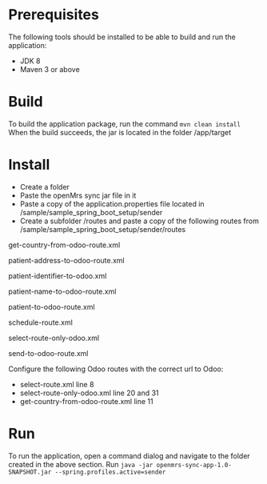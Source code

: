 # Prerequisites

The following tools should be installed to be able to build and run the application:

- JDK 8
- Maven 3 or above

# Build

To build the application package, run the command `mvn clean install`
When the build succeeds, the jar is located in the folder <project-root>/app/target

# Install

- Create a folder
- Paste the openMrs sync jar file in it
- Paste a copy of the application.properties file located in <project-root>/sample/sample_spring_boot_setup/sender
- Create a subfolder /routes and paste a copy of the following routes from <project-root>/sample/sample_spring_boot_setup/sender/routes

get-country-from-odoo-route.xml

patient-address-to-odoo-route.xml

patient-identifier-to-odoo.xml

patient-name-to-odoo-route.xml

patient-to-odoo-route.xml

schedule-route.xml

select-route-only-odoo.xml

send-to-odoo-route.xml

Configure the following Odoo routes with the correct url to Odoo:

- select-route.xml line 8
- select-route-only-odoo.xml line 20 and 31
- get-country-from-odoo-route.xml line 11 

# Run

To run the application, open a command dialog and navigate to the folder created in the above section.
Run `java -jar openmrs-sync-app-1.0-SNAPSHOT.jar --spring.profiles.active=sender`
